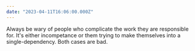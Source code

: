 ```yaml
---
date: "2023-04-11T16:06:00.000Z"
---
```


Always be wary of people who complicate the work they are responsible for. It's either incompetance or them trying to make themselves into a single-dependency. Both cases are bad.
